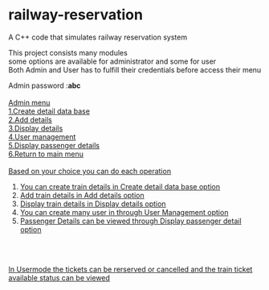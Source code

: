 # railway-reservation
A C++ code that simulates railway reservation system

<p>This project consists many modules <br>
some options are available for administrator and some for user<br>
Both Admin and User has to fulfill their credentials before access their menu<br></p>
Admin password :<b>abc</b><br><br>
<u>Admin menu<u><br>
1.Create detail data base<br>2.Add details<br>3.Display details<br>4.User management<br>5.Display passenger details<br>6.Return to main menu<br><br>
Based on  your choice you can do each operation
<br><ol>
<li>You can create train details in Create detail data base option<br></li>
<li>Add train details in Add details option<br></li>
<li>Display train details in Display details option<br></li>
<li>You can create many user in through User Management option<br></li>
<li>Passenger Details can be viewed through Display passenger detail option<br></li>
</ol>
<br><br>
<p>In Usermode the tickets can be rerserved or cancelled and the train ticket available status can be viewed
